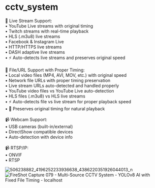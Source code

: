# cctv_system </br>
🔴 Live Stream Support: </br>
• YouTube Live streams with original timing </br>
• Twitch streams with real-time playback </br>
• HLS (.m3u8) live streams </br>
• Facebook & Instagram Live </br>
• HTTP/HTTPS live streams </br>
• DASH adaptive live streams </br>
• ⚡ Auto-detects live streams and preserves original speed </br>
</br>
📁 File/URL Support with Proper Timing: </br>
• Local video files (MP4, AVI, MOV, etc.) with original speed </br>
• Network file URLs with proper timing preservation </br>
• Live stream URLs auto-detected and handled properly </br>
• YouTube video files vs YouTube Live auto-detection </br>
• HLS files (.m3u8) vs HLS live streams </br>
• ⚡ Auto-detects file vs live stream for proper playback speed </br>
• 🎯 Preserves original timing for natural playback </br>
</br>
📹 Webcam Support: </br>
• USB cameras (built-in/external) </br>
• DirectShow compatible devices </br>
• Auto-detection with device info </br>
</br>
📹 RTSP/IP: </br>
• ONVIF </br>
• RTSP </br>

![506238882_4196252233936638_4386220351926044013_n](https://github.com/user-attachments/assets/8a9f3c07-7bc6-476c-841e-f7566ac34588)
![FireShot Capture 079 - Multi-Source CCTV System - YOLOv8 AI with Fixed File Timing - localhost](https://github.com/user-attachments/assets/abe77f94-e9a3-4517-926a-1e76f2b597f2)
